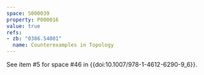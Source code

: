```yaml
---
space: S000039
property: P000016
value: true
refs:
- zb: "0386.54001"
  name: Counterexamples in Topology
---
```


See item #5 for space #46 in {{doi:10.1007/978-1-4612-6290-9_6}}.
